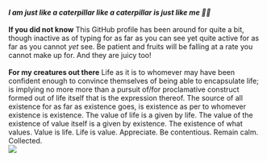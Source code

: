<p>
<b><i>I am just like a caterpillar like a caterpillar is just like me &#127927;&#128027;</i></b>
</br>
</br>
<b>If you did not know</b> This GitHub profile has been around for quite a bit, though inactive as of typing for as far as you can see yet quite active for as far as you cannot <i>yet</i> see. Be patient and fruits will be falling at a rate you cannot make up for. And they are juicy too!
</br>
</br>
<b>For my creatures out there</b> Life as it is to whomever may have been confident enough to convince themselves of being able to encapsulate life; is implying no more more than a pursuit of/for proclamative construct formed out of life itself that is the expression thereof. The source of all existence for as far as existence goes, is existence as per to whomever existence is existence. The value of life is a given by life. The value of the existence of value itself is a given by existence. The existence of what values. Value is life. Life is value. Appreciate. Be contentious. Remain calm. Collected.
</br>
<img src='https://www.bruceclay.com/wp-content/uploads/2020/07/caterpillar-1200px.jpg' />
